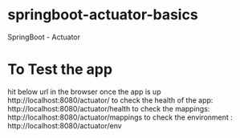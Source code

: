 # springboot-actuator-basics
SpringBoot - Actuator

# To Test the app
hit below url in the browser once the app is up
http://localhost:8080/actuator/
to check the health of the app: http://localhost:8080/actuator/health
to check the mappings: http://localhost:8080/actuator/mappings
to check the environment : http://localhost:8080/actuator/env
